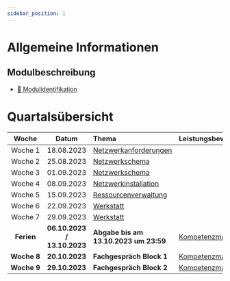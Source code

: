 ```yaml
---
sidebar_position: 1
---
```


# Allgemeine Informationen

## Modulbeschreibung

- [:paperclip: Modulidentifikation](https://www.modulbaukasten.ch/module/231/1/de-DE?title=Datenschutz-und-Datensicherheit-anwenden)

# Quartalsübersicht

|         Woche          |             Datum             | Thema                                             | Leistungsbewertung |
| :--------------------: | :---------------------------: | :------------------------------------------------ | :----------------- |
|     Woche&nbsp;1       |          18.08.2023           | [Netzwerkanforderungen](./category/woche-1---grundlagen)|
|     Woche&nbsp;2       |          25.08.2023           | [Netzwerkschema](./category/)             |
|     Woche&nbsp;3       |          01.09.2023           | [Netzwerkschema](./category/)     |
|     Woche&nbsp;4       |          08.09.2023           | [Netzwerkinstallation ](./category/) |
|     Woche&nbsp;5       |          15.09.2023           | [Ressourcenverwaltung](./category/lizenzen)    |
|     Woche&nbsp;6       |          22.09.2023           | [Werkstatt](./category/)               |
|     Woche&nbsp;7       |          29.09.2023           | [Werkstatt](./category/)               |
|     **Ferien**         |  **06.10.2023 / 13.10.2023**  |  **Abgabe bis am 13.10.2023 um 23:59** |[Kompetenzmatrix] |     
|   **Woche&nbsp;8**     |         **20.10.2023**        |  **Fachgespräch Block 1** | [Kompetenzmatrix]| 
|   **Woche&nbsp;9**     |        **29.10.2023**         |  **Fachgespräch Block 2** | [Kompetenzmatrix]| 

[Lernjournal]: ./02%20beurteilungen/Lernjournal.md
[Kompetenzmatrix]: ./02%20beurteilungen/Kompetenzmatrix.md